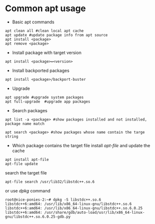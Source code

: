 # Common apt usage
- Basic apt commands
```
apt clean all #clean local apt cache
apt update #update package info from apt source
apt install <package>
apt remove <package>
```

- Install package with target version
```
apt install <package>=<version>
```

- Install backported packages
```
apt install <package>/backport-buster
```

- Upgrade
```
apt upgrade #upgrade system packages
apt full-upgrade  #upgrade app packages
```

- Search packages
```
apt list -a <package> #show packages installed and not installed, package name match

apt search <package> #show packages whose name contain the targe string
```

- Which package contains the target file
install *apt-file* and update the cache
```
apt install apt-file
apt-file update
```
search the target file
```
apt-file search /usr/lib32/libstdc++.so.6
```

or use *dpkg* command
```
root@nice-ponies-2:~# dpkg -S libstdc++.so.6
libstdc++6:amd64: /usr/lib/x86_64-linux-gnu/libstdc++.so.6
libstdc++6:amd64: /usr/lib/x86_64-linux-gnu/libstdc++.so.6.0.25
libstdc++6:amd64: /usr/share/gdb/auto-load/usr/lib/x86_64-linux-gnu/libstdc++.so.6.0.25-gdb.py

```
